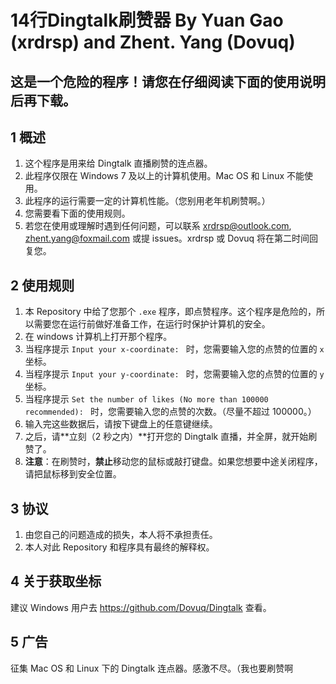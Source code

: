 # 14行Dingtalk刷赞器 By Yuan Gao (xrdrsp) and Zhent. Yang (Dovuq)

## 这是一个危险的程序！请您在仔细阅读下面的使用说明后再下载。

## 1 概述

1. 这个程序是用来给 Dingtalk 直播刷赞的连点器。
1. 此程序仅限在 Windows 7 及以上的计算机使用。Mac OS 和 Linux 不能使用。
1. 此程序的运行需要一定的计算机性能。（您别用老年机刷赞啊。）
1. 您需要看下面的使用规则。
1. 若您在使用或理解时遇到任何问题，可以联系 xrdrsp@outlook.com, zhent.yang@foxmail.com 或提 issues。xrdrsp 或 Dovuq 将在第二时间回复您。

## 2 使用规则

1. 本 Repository 中给了您那个 `.exe` 程序，即点赞程序。这个程序是危险的，所以需要您在运行前做好准备工作，在运行时保护计算机的安全。
1. 在 windows 计算机上打开那个程序。
1. 当程序提示 `Input your x-coordinate: ` 时，您需要输入您的点赞的位置的 `x` 坐标。
1. 当程序提示 `Input your y-coordinate: ` 时，您需要输入您的点赞的位置的 `y` 坐标。
1. 当程序提示 `Set the number of likes (No more than 100000 recommended): ` 时，您需要输入您的点赞的次数。（尽量不超过 100000。）
1. 输入完这些数据后，请按下键盘上的任意键继续。
1. 之后，请**立刻（2 秒之内）**打开您的 Dingtalk 直播，并全屏，就开始刷赞了。
1. **注意**：在刷赞时，**禁止**移动您的鼠标或敲打键盘。如果您想要中途关闭程序，请把鼠标移到安全位置。


## 3 协议
1. 由您自己的问题造成的损失，本人将不承担责任。
1. 本人对此 Repository 和程序具有最终的解释权。

## 4 关于获取坐标
建议 Windows 用户去 <https://github.com/Dovuq/Dingtalk> 查看。

## 5 广告

征集 Mac OS 和 Linux 下的 Dingtalk 连点器。感激不尽。（我也要刷赞啊
